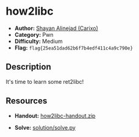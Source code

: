 # how2libc

- **Author:** [Shayan Alinejad (Carixo)](https://github.com/CarixoHD)
- **Category:** Pwn
- **Difficulty:** Medium
- **Flag:** `flag{25ea51dad62b6f7b4edf411c4a9c790e}`

## Description
It's time to learn some ret2libc!

## Resources
- **Handout:** [how2libc-handout.zip](./how2libc-handout.zip)
<!--- - **Writeup:** [solution/README.md](./solution/README.md) --->
- **Solve:** [solution/solve.py](./solution/solve.py)
